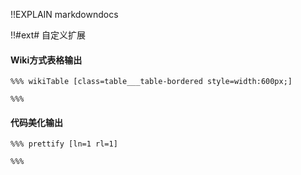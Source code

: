 !!EXPLAIN
markdowndocs


!!#ext# 自定义扩展

#### Wiki方式表格输出
```
%%% wikiTable [class=table___table-bordered style=width:600px;]

%%%
```


#### 代码美化输出
```
%%% prettify [ln=1 rl=1]

%%%
```